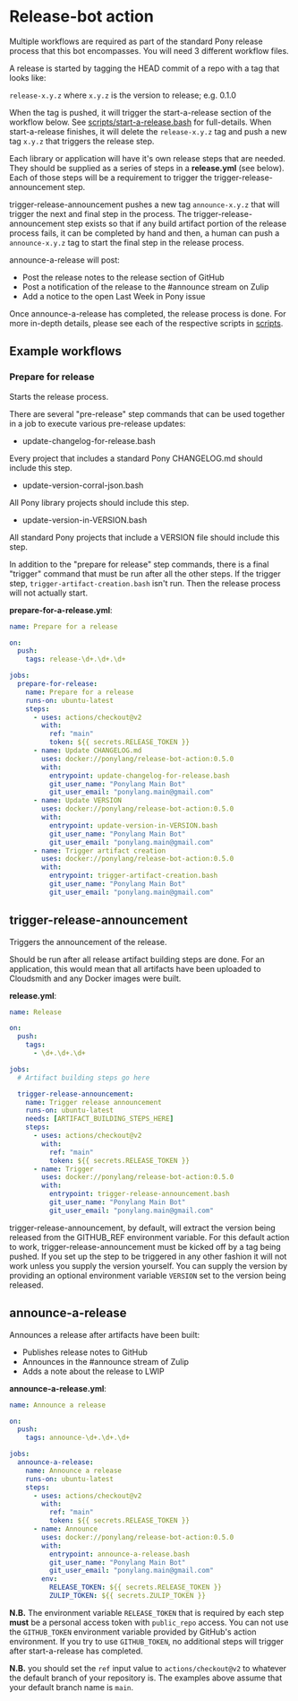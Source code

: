 # Release-bot action

Multiple workflows are required as part of the standard Pony release process that this bot encompasses. You will need 3 different workflow files.

A release is started by tagging the HEAD commit of a repo with a tag that looks like:

`release-x.y.z` where `x.y.z` is the version to release; e.g. 0.1.0

When the tag is pushed, it will trigger the start-a-release section of the workflow below. See [scripts/start-a-release.bash](scripts/start-a-release.bash) for full-details. When start-a-release finishes, it will delete the `release-x.y.z` tag and push a new tag `x.y.z` that triggers the release step.

Each library or application will have it's own release steps that are needed. They should be supplied as a series of steps in a **release.yml** (see below). Each of those steps will be a requirement to trigger the trigger-release-announcement step.

trigger-release-announcement pushes a new tag `announce-x.y.z` that will trigger the next and final step in the process. The trigger-release-announcement step exists so that if any build artifact portion of the release process fails, it can be completed by hand and then, a human can push a `announce-x.y.z` tag to start the final step in the release process.

announce-a-release will post:

- Post the release notes to the release section of GitHub
- Post a notification of the release to the #announce stream on Zulip
- Add a notice to the open Last Week in Pony issue

Once announce-a-release has completed, the release process is done. For more in-depth details, please see each of the respective scripts in [scripts](scripts/).

## Example workflows

### Prepare for release

Starts the release process.

There are several "pre-release" step commands that can be used together in a job to execute various pre-release updates:

- update-changelog-for-release.bash

Every project that includes a standard Pony CHANGELOG.md should include this step.

- update-version-corral-json.bash

All Pony library projects should include this step.

- update-version-in-VERSION.bash

All standard Pony projects that include a VERSION file should include this step.

In addition to the "prepare for release" step commands, there is a final "trigger" command that must be run after all the other steps. If the trigger step, `trigger-artifact-creation.bash` isn't run. Then the release process will not actually start.

**prepare-for-a-release.yml**:

```yml
name: Prepare for a release

on:
  push:
    tags: release-\d+.\d+.\d+

jobs:
  prepare-for-release:
    name: Prepare for a release
    runs-on: ubuntu-latest
    steps:
      - uses: actions/checkout@v2
        with:
          ref: "main"
          token: ${{ secrets.RELEASE_TOKEN }}
      - name: Update CHANGELOG.md
        uses: docker://ponylang/release-bot-action:0.5.0
        with:
          entrypoint: update-changelog-for-release.bash
          git_user_name: "Ponylang Main Bot"
          git_user_email: "ponylang.main@gmail.com"
      - name: Update VERSION
        uses: docker://ponylang/release-bot-action:0.5.0
        with:
          entrypoint: update-version-in-VERSION.bash
          git_user_name: "Ponylang Main Bot"
          git_user_email: "ponylang.main@gmail.com"
      - name: Trigger artifact creation
        uses: docker://ponylang/release-bot-action:0.5.0
        with:
          entrypoint: trigger-artifact-creation.bash
          git_user_name: "Ponylang Main Bot"
          git_user_email: "ponylang.main@gmail.com"
```

## trigger-release-announcement

Triggers the announcement of the release.

Should be run after all release artifact building steps are done. For an application, this would mean that all artifacts have been uploaded to Cloudsmith and any Docker images were built.

**release.yml**:

```yml
name: Release

on:
  push:
    tags:
      - \d+.\d+.\d+

jobs:
  # Artifact building steps go here

  trigger-release-announcement:
    name: Trigger release announcement
    runs-on: ubuntu-latest
    needs: [ARTIFACT_BUILDING_STEPS_HERE]
    steps:
      - uses: actions/checkout@v2
        with:
          ref: "main"
          token: ${{ secrets.RELEASE_TOKEN }}
      - name: Trigger
        uses: docker://ponylang/release-bot-action:0.5.0
        with:
          entrypoint: trigger-release-announcement.bash
          git_user_name: "Ponylang Main Bot"
          git_user_email: "ponylang.main@gmail.com"
```

trigger-release-announcement, by default, will extract the version being released from the GITHUB_REF environment variable. For this default action to work, trigger-release-announcement must be kicked off by a tag being pushed. If you set up the step to be triggered in any other fashion it will not work unless you supply the version yourself. You can supply the version by providing an optional environment variable `VERSION` set to the version being released.

## announce-a-release

Announces a release after artifacts have been built:

- Publishes release notes to GitHub
- Announces in the #announce stream of Zulip
- Adds a note about the release to LWIP

**announce-a-release.yml**:

```yml
name: Announce a release

on:
  push:
    tags: announce-\d+.\d+.\d+

jobs:
  announce-a-release:
    name: Announce a release
    runs-on: ubuntu-latest
    steps:
      - uses: actions/checkout@v2
        with:
          ref: "main"
          token: ${{ secrets.RELEASE_TOKEN }}
      - name: Announce
        uses: docker://ponylang/release-bot-action:0.5.0
        with:
          entrypoint: announce-a-release.bash
          git_user_name: "Ponylang Main Bot"
          git_user_email: "ponylang.main@gmail.com"
        env:
          RELEASE_TOKEN: ${{ secrets.RELEASE_TOKEN }}
          ZULIP_TOKEN: ${{ secrets.ZULIP_TOKEN }}
```

**N.B.** The environment variable `RELEASE_TOKEN` that is required by each step **must** be a personal access token with `public_repo` access. You can not use the `GITHUB_TOKEN` environment variable provided by GitHub's action environment. If you try to use `GITHUB_TOKEN`, no additional steps will trigger after start-a-release has completed.

**N.B.** you should set the `ref` input value to `actions/checkout@v2` to whatever the default branch of your repository is. The examples above assume that your default branch name is `main`.
